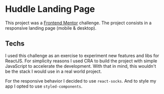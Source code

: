 # Huddle Landing Page

This project was a [Frontend Mentor](https://beta.frontendmentor.io/challenges/huddle-landing-page-with-single-introductory-section-5ca5f0ef1e82137ec91a50fa) challenge. The project consists in a responsive landing page (mobile & desktop). 

## Techs

I used this challenge as an exercise to experiment new features and libs for ReactJS. For simplicity reasons I used CRA to build the project with simple JavaScript to accelerate the development. With that in mind, this wouldn't be the stack I would use in a real world project. 

For the responsive behavior I decided to use `react-socks`. And to style my app I opted to use `styled-components`.
